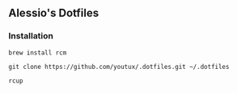 ## Alessio's Dotfiles

### Installation
```
brew install rcm

git clone https://github.com/youtux/.dotfiles.git ~/.dotfiles

rcup
```
